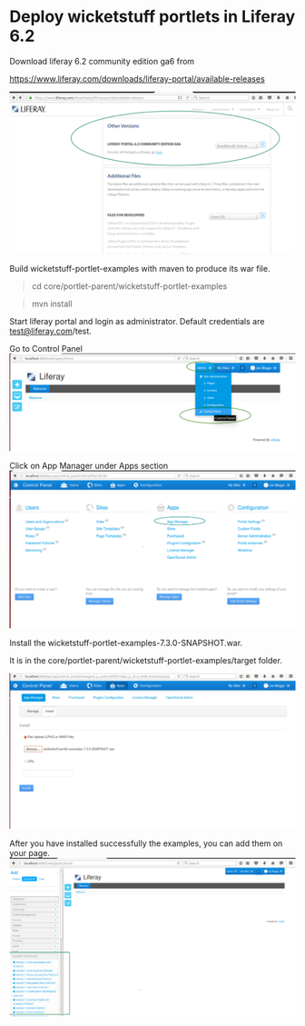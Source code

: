 # Deploy wicketstuff portlets in Liferay 6.2

Download liferay 6.2 community edition ga6 from 

https://www.liferay.com/downloads/liferay-portal/available-releases

![1](https://github.com/wicketstuff/core/blob/master/portlet-parent/img/1.png)

Build wicketstuff-portlet-examples with maven to produce its war file.

> cd core/portlet-parent/wicketstuff-portlet-examples

> mvn install

Start liferay portal and login as administrator. Default credentials are test@liferay.com/test.


Go to Control Panel
![2](https://github.com/wicketstuff/core/blob/master/portlet-parent/img/2.png)


Click on App Manager under Apps section
![3](https://github.com/wicketstuff/core/blob/master/portlet-parent/img/3.png)


Install the wicketstuff-portlet-examples-7.3.0-SNAPSHOT.war.

It is in the core/portlet-parent/wicketstuff-portlet-examples/target folder.

![4](https://github.com/wicketstuff/core/blob/master/portlet-parent/img/4.png)


After you have installed successfully the examples, you can add them on your page. 
![5](https://github.com/wicketstuff/core/blob/master/portlet-parent/img/6.png)
